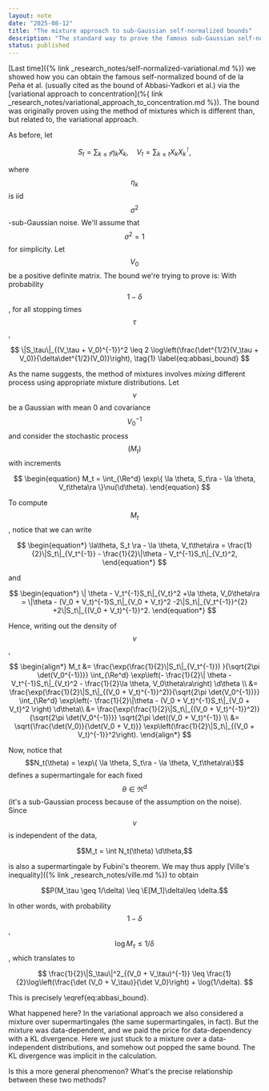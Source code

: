 ```yaml
---
layout: note 
date: "2025-08-12" 
title: "The mixture approach to sub-Gaussian self-normalized bounds"
description: "The standard way to prove the famous sub-Gaussian self-normalized bound"
status: published
---
```


$$
\newcommand{\la}{\langle}
\newcommand{\ra}{\rangle}
\renewcommand{\Re}{\mathbb{R}}
\newcommand{\d}{\text{d}}
\newcommand{\E}{\mathbb{E}}
$$

[Last time]({% link _research_notes/self-normalized-variational.md %}) we showed how you can obtain the famous self-normalized bound of de la Peña et al. (usually cited as the bound of Abbasi-Yadkori et al.) via the [variational approach to concentration](%{ link _research_notes/variational_approach_to_concentration.md %}). The bound was originally proven using the method of mixtures which is different than, but related to, the variational approach. 

As before, let 

$$S_t = \sum_{k\leq t} \eta_k X_k, \quad V_t = \sum_{k\leq t}X_kX_k^\intercal,$$

where $$\eta_k$$ is iid $$\sigma^2$$-sub-Gaussian noise. We'll assume that $$\sigma^2=1$$ for simplicity. Let $$V_0$$ be a positive definite matrix. The bound we're trying to prove is: With probability $$1-\delta$$, for all stopping times $$\tau$$, 

$$
\|S_\tau\|_{(V_\tau + V_0)^{-1}}^2 \leq 2 \log\left(\frac{\det^{1/2}(V_\tau + V_0)}{\delta\det^{1/2}(V_0)}\right), \tag{1} \label{eq:abbasi_bound} 
$$


As the name suggests, the method of mixtures involves _mixing_ different process using appropriate mixture distributions. 
Let $$\nu$$ be a Gaussian with mean 0 and covariance $$V_0^{-1}$$ and consider the stochastic process $$(M_t)$$ with increments

$$
\begin{equation}
    M_t = \int_{\Re^d} \exp\{  \la \theta, S_t\ra - \la \theta, V_t\theta\ra \}\nu(\d\theta).  
\end{equation}
$$

To compute $$M_t$$, notice that we can write 

$$
\begin{equation*}
    \la\theta, S_t \ra -  \la \theta, V_t\theta\ra = \frac{1}{2}\|S_t\|_{V_t^{-1}} - \frac{1}{2}\|\theta - V_t^{-1}S_t\|_{V_t}^2, 
\end{equation*}
$$

and 

$$
\begin{equation*}
  \| \theta - V_t^{-1}S_t\|_{V_t}^2 +\la \theta, V_0\theta\ra  = \|\theta - (V_0 + V_t)^{-1}S_t\|_{V_0 + V_t}^2 -2\|S_t\|_{V_t^{-1}}^{2} +2\|S_t\|_{(V_0 + V_t)^{-1}}^2. 
\end{equation*}
$$


Hence, writing out the density of $$\nu$$,

$$
\begin{align*}
    M_t &= \frac{\exp(\frac{1}{2}\|S_t\|_{V_t^{-1}}) }{\sqrt{2\pi \det(V_0^{-1})}} \int_{\Re^d} \exp\left(- \frac{1}{2}\| \theta - V_t^{-1}S_t\|_{V_t}^2 - \frac{1}{2}\la \theta, V_0\theta\ra\right) \d\theta  \\ 
    &= \frac{\exp(\frac{1}{2}\|S_t\|_{(V_0 + V_t)^{-1}}^2)}{\sqrt{2\pi \det(V_0^{-1})}} \int_{\Re^d} \exp\left(- \frac{1}{2}\|\theta - (V_0 + V_t)^{-1}S_t\|_{V_0 + V_t}^2  \right) \d\theta\\
    &= \frac{\exp(\frac{1}{2}\|S_t\|_{(V_0 + V_t)^{-1}}^2)}{\sqrt{2\pi \det(V_0^{-1})}} 
    \sqrt{2\pi \det((V_0 + V_t)^{-1}} \\ 
    &= \sqrt{\frac{\det(V_0)}{\det(V_0 + V_t)}} \exp\left(\frac{1}{2}\|S_t\|_{(V_0 + V_t)^{-1}}^2\right). 
\end{align*}
$$

Now, notice that $$N_t(\theta) = \exp\{ \la \theta, S_t\ra - \la \theta, V_t\theta\ra\}$$ defines a supermartingale for each fixed $$\theta\in \Re^d$$ (it's a sub-Gaussian process because of the assumption on the noise). Since $$\nu$$ is independent of the data, 

$$M_t = \int N_t(\theta) \d\theta,$$

is also a supermartingale by Fubini's theorem. We may thus apply [Ville's inequality]({% link _research_notes/ville.md %}) to obtain 

$$P(M_\tau \geq 1/\delta) \leq \E[M_1]\delta\leq \delta.$$ 

In other words, with probability $$1-\delta$$, $$\log M_\tau \leq 1/\delta$$, which translates to 

$$
\frac{1}{2}\|S_\tau\|^2_{(V_0 + V_\tau)^{-1}} \leq \frac{1}{2}\log\left(\frac{\det (V_0 + V_\tau)}{\det V_0}\right) + \log(1/\delta).
$$

This is precisely \eqref{eq:abbasi_bound}. 

What happened here? In the variational approach we also considered a mixture over supermartingales (the same supermartingales, in fact). But the mixture was data-dependent, and we paid the price for data-dependency with a KL divergence. Here we just stuck to a mixture over a data-independent distributions, and somehow out popped the same bound. The KL divergence was implicit in the calculation. 

Is this a more general phenomenon? What's the precise relationship between these two methods? 



